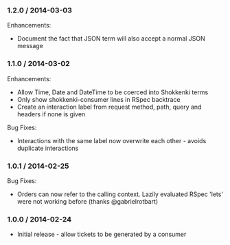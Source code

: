 ### 1.2.0 / 2014-03-03

Enhancements:

* Document the fact that JSON term will also accept a normal JSON message

### 1.1.0 / 2014-03-02

Enhancements:

* Allow Time, Date and DateTime to be coerced into Shokkenki terms
* Only show shokkenki-consumer lines in RSpec backtrace
* Create an interaction label from request method, path, query and headers if none is given

Bug Fixes:

* Interactions with the same label now overwrite each other - avoids duplicate interactions

### 1.0.1 / 2014-02-25

Bug Fixes:

* Orders can now refer to the calling context. Lazily evaluated RSpec 'lets' were not working before (thanks @gabrielrotbart)

### 1.0.0 / 2014-02-24

* Initial release - allow tickets to be generated by a consumer